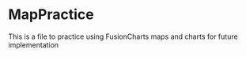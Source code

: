 # MapPractice
This is a file to practice using FusionCharts maps and charts for future implementation
